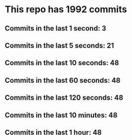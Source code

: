 # This repo has 1992 commits

## Commits in the last 1 second: 3
## Commits in the last 5 seconds: 21
## Commits in the last 10 seconds: 48
## Commits in the last 60 seconds: 48
## Commits in the last 120 seconds: 48
## Commits in the last 10 minutes: 48
## Commits in the last 1 hour: 48
